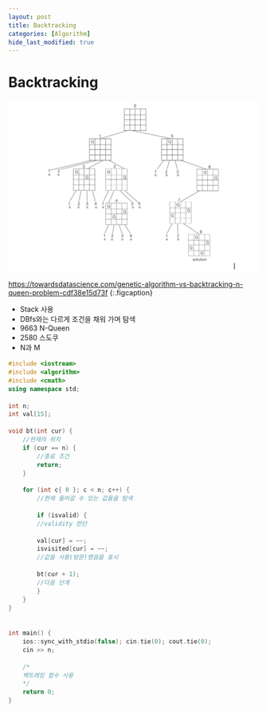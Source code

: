 ```yaml
---
layout: post
title: Backtracking
categories: [Algorithm]
hide_last_modified: true
---
```


# Backtracking

![](/assets/img/post/algorithm/btk.png)

https://towardsdatascience.com/genetic-algorithm-vs-backtracking-n-queen-problem-cdf38e15d73f
{:.figcaption}


- Stack 사용
- DBfs와는 다르게 조건을 채워 가며 탐색
- 9663 N-Queen
- 2580 스도쿠
- N과 M

~~~cpp
#include <iostream>
#include <algorithm>
#include <cmath>
using namespace std;

int n;
int val[15];

void bt(int cur) {
  	//현재의 위치
	if (cur == n) {
    	//종료 조건
		return;
	}

	for (int c{ 0 }; c < n; c++) {
    	//현재 들어갈 수 있는 값들을 탐색

		if (isvalid) {
     	//validity 판단

		val[cur] = ~~;
      	isvisited[cur] = ~~;
      	//값을 사용(방문)했음을 표시

		bt(cur + 1);
      	//다음 단계
		}
	}
}


int main() {
	ios::sync_with_stdio(false); cin.tie(0); cout.tie(0);
	cin >> n;

  	/*
  	백트래킹 함수 사용
  	*/
	return 0;
}
~~~